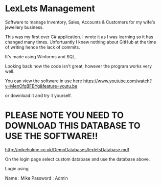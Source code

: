 # LexLets Management

Software to manage Inventory, Sales, Accounts &amp; Customers for my wife's jewellery business.

This was my first ever C# application. I wrote it as I was learning so it has changed many times. Unfortuantly I knew nothing about GitHub at the time of writing
hence the lack of commits.

It's made using Winforms and SQL. 

Looking back now the code isn't great, however the program works very well.

You can view the software in use here https://www.youtube.com/watch?v=MenOfgBFBYg&feature=youtu.be

or download it and try it yourself.

# PLEASE NOTE YOU NEED TO DOWNLOAD THIS DATABASE TO USE THE SOFTWARE!!

http://mikehulme.co.uk/DemoDatabases/lexletsDatabase.mdf

On the login page select custom database and use the database above.

Login using

Name : Mike
Password : Admin
